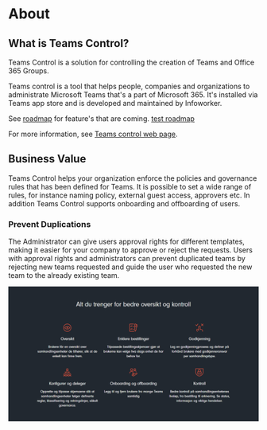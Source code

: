 # About
## What is Teams Control?
Teams Control is a solution for controlling the creation of Teams and Office 365 Groups.

Teams control is a tool that helps people, companies and organizations to administrate Microsoft Teams that's a part of Microsoft 365. It's installed via Teams app store and is developed and maintained by Infoworker. 

See [roadmap](/Roadmap) for feature's that are coming.
[test roadmap](Roadmap.md)

For more information, see <a href="https://teamscontrol.com/" target="_blank">Teams control web page</a>.

## Business Value
Teams Control helps your organization enforce the policies and governance rules that has been defined for Teams. It is possible to set a wide range of rules, for instance naming policy, external guest access, approvers etc. In addition Teams Control supports onboarding and offboarding of users. 


### Prevent Duplications
The Administrator can give users approval rights for different templates, making it easier for your company to approve or reject the requests. Users with approval rights and administrators can prevent duplicated teams by rejecting new teams requested and guide the user who requested the new team to the already existing team.

![image.png](https://raw.githubusercontent.com/Infoworker/teamscontrol/master/.attachments/image-2721bc6d-0bdd-42ba-8db8-764a0df8f275.png)